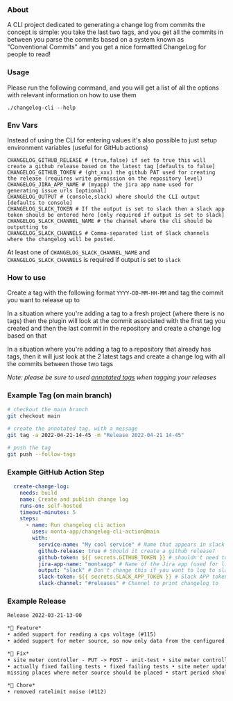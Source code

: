### About

A CLI project dedicated to generating a change log from commits the concept is simple:
you take the last two tags, and you get all the commits in between you parse the commits based on a system known as "Conventional Commits"
and you get a nice formatted ChangeLog for people to read!

### Usage

Please run the following command, and you will get a list of all the options with relevant information on how to use them

`./changelog-cli --help`

### Env Vars

Instead of using the CLI for entering values it's also possible to just setup environment variables (useful for GitHub actions)

```shell
CHANGELOG_GITHUB_RELEASE # (true,false) if set to true this will create a github release based on the latest tag [defaults to false]
CHANGELOG_GITHUB_TOKEN # (ght_xxx) the github PAT used for creating the release (requires write permission on the repository level) 
CHANGELOG_JIRA_APP_NAME # (myapp) the jira app name used for generating issue urls [optional]
CHANGELOG_OUTPUT # (console,slack) where should the CLI output [defaults to console]
CHANGELOG_SLACK_TOKEN # If the output is set to slack then a slack app token should be entered here [only required if output is set to slack]
CHANGELOG_SLACK_CHANNEL_NAME # the channel where the cli should be outputting to
CHANGELOG_SLACK_CHANNELS # Comma-separated list of Slack channels where the changelog will be posted.
```

At least one of `CHANGELOG_SLACK_CHANNEL_NAME` and `CHANGELOG_SLACK_CHANNELS` is required if output is set to `slack`

### How to use

Create a tag with the following format `YYYY-DD-MM-HH-MM` and tag the commit you want to release up to

In a situation where you're adding a tag to a fresh project (where there is no tags) then the plugin will look at the commit associated with
the first tag you created and then the last commit in the repository and create a change log based on that

In a situation where you're adding a tag to a repository that already has tags, then it will just look at the 2 latest tags and create a
change log with all the commits between those two tags

_Note: please be sure to used [annotated tags](https://git-scm.com/book/en/v2/Git-Basics-Tagging) when tagging your releases_

### Example Tag (on main branch)

```bash
# checkout the main branch
git checkout main

# create the annotated tag, with a message
git tag -a 2022-04-21-14-45 -m "Release 2022-04-21 14-45"

# push the tag
git push --follow-tags
```

### Example GitHub Action Step
```yaml
  create-change-log:
    needs: build
    name: Create and publish change log
    runs-on: self-hosted
    timeout-minutes: 5
    steps:
      - name: Run changelog cli action
        uses: monta-app/changelog-cli-action@main
        with:
          service-name: "My cool service" # Name that appears in slack message
          github-release: true # Should it create a github release?
          github-token: ${{ secrets.GITHUB_TOKEN }} # shouldn't need to change this
          jira-app-name: "montaapp" # Name of the Jira app (used for linking issues)
          output: "slack" # Don't change this if you want to log to slack
          slack-token: ${{ secrets.SLACK_APP_TOKEN }} # Slack APP token
          slack-channel: "#releases" # Channel to print changelog to
```

### Example Release

```Markdown
Release 2022-03-21-13-00

*🚀 Feature*
• added support for reading a cps voltage (#115)
• added support for meter source, so now only data from the configured meter will be allowed into a charge point

*🐛 Fix*
• site meter controller - PUT -> POST - unit-test • site meter controller - PUT -> POST • explicit G1 GC selection (#114)
• actually fixed failing tests • fixed failing tests • site meter update endpoint now accepts both the uuid and integer value • added
missing places where meter source should be placed • start period should never be negative in the charging schedule

*🧹 Chore*
• removed ratelimit noise (#112)
```
